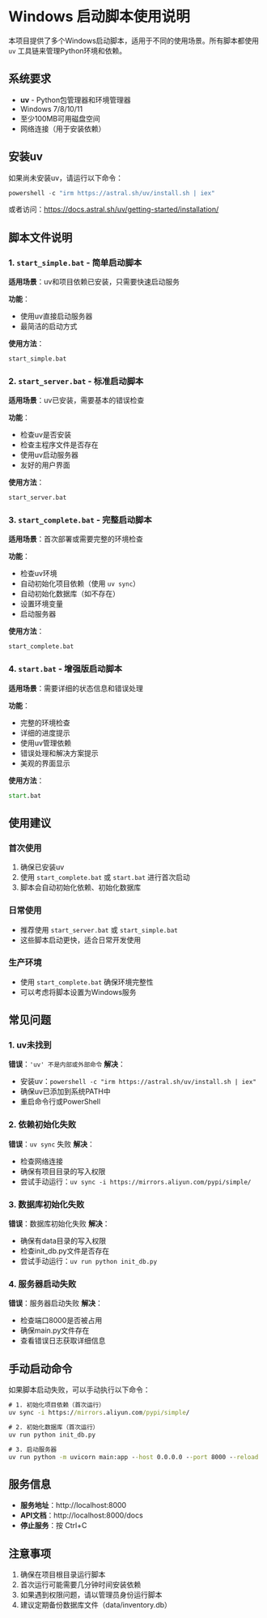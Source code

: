 # Windows 启动脚本使用说明

本项目提供了多个Windows启动脚本，适用于不同的使用场景。所有脚本都使用 `uv` 工具链来管理Python环境和依赖。

## 系统要求

- **uv** - Python包管理器和环境管理器
- Windows 7/8/10/11
- 至少100MB可用磁盘空间
- 网络连接（用于安装依赖）

## 安装uv

如果尚未安装uv，请运行以下命令：
```powershell
powershell -c "irm https://astral.sh/uv/install.sh | iex"
```

或者访问：https://docs.astral.sh/uv/getting-started/installation/

## 脚本文件说明

### 1. `start_simple.bat` - 简单启动脚本
**适用场景**：uv和项目依赖已安装，只需要快速启动服务

**功能**：
- 使用uv直接启动服务器
- 最简洁的启动方式

**使用方法**：
```cmd
start_simple.bat
```

### 2. `start_server.bat` - 标准启动脚本
**适用场景**：uv已安装，需要基本的错误检查

**功能**：
- 检查uv是否安装
- 检查主程序文件是否存在
- 使用uv启动服务器
- 友好的用户界面

**使用方法**：
```cmd
start_server.bat
```

### 3. `start_complete.bat` - 完整启动脚本
**适用场景**：首次部署或需要完整的环境检查

**功能**：
- 检查uv环境
- 自动初始化项目依赖（使用 `uv sync`）
- 自动初始化数据库（如不存在）
- 设置环境变量
- 启动服务器

**使用方法**：
```cmd
start_complete.bat
```

### 4. `start.bat` - 增强版启动脚本
**适用场景**：需要详细的状态信息和错误处理

**功能**：
- 完整的环境检查
- 详细的进度提示
- 使用uv管理依赖
- 错误处理和解决方案提示
- 美观的界面显示

**使用方法**：
```cmd
start.bat
```

## 使用建议

### 首次使用
1. 确保已安装uv
2. 使用 `start_complete.bat` 或 `start.bat` 进行首次启动
3. 脚本会自动初始化依赖、初始化数据库

### 日常使用
- 推荐使用 `start_server.bat` 或 `start_simple.bat`
- 这些脚本启动更快，适合日常开发使用

### 生产环境
- 使用 `start_complete.bat` 确保环境完整性
- 可以考虑将脚本设置为Windows服务

## 常见问题

### 1. uv未找到
**错误**：`'uv' 不是内部或外部命令`
**解决**：
- 安装uv：`powershell -c "irm https://astral.sh/uv/install.sh | iex"`
- 确保uv已添加到系统PATH中
- 重启命令行或PowerShell

### 2. 依赖初始化失败
**错误**：`uv sync` 失败
**解决**：
- 检查网络连接
- 确保有项目目录的写入权限
- 尝试手动运行：`uv sync -i https://mirrors.aliyun.com/pypi/simple/`

### 3. 数据库初始化失败
**错误**：数据库初始化失败
**解决**：
- 确保有data目录的写入权限
- 检查init_db.py文件是否存在
- 尝试手动运行：`uv run python init_db.py`

### 4. 服务器启动失败
**错误**：服务器启动失败
**解决**：
- 检查端口8000是否被占用
- 确保main.py文件存在
- 查看错误日志获取详细信息

## 手动启动命令

如果脚本启动失败，可以手动执行以下命令：

```cmd
# 1. 初始化项目依赖（首次运行）
uv sync -i https://mirrors.aliyun.com/pypi/simple/

# 2. 初始化数据库（首次运行）
uv run python init_db.py

# 3. 启动服务器
uv run python -m uvicorn main:app --host 0.0.0.0 --port 8000 --reload
```

## 服务信息

- **服务地址**：http://localhost:8000
- **API文档**：http://localhost:8000/docs
- **停止服务**：按 Ctrl+C

## 注意事项

1. 确保在项目根目录运行脚本
2. 首次运行可能需要几分钟时间安装依赖
3. 如果遇到权限问题，请以管理员身份运行脚本
4. 建议定期备份数据库文件（data/inventory.db）